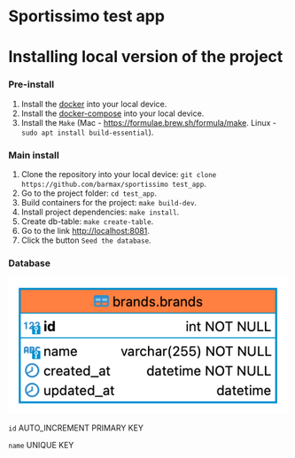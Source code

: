 # Sportissimo test app

Installing local version of the project
==================================

### Pre-install ###
1. Install the [docker](https://docs.docker.com/get-docker/) into your local device.
2. Install the [docker-compose](https://docs.docker.com/compose/install/) into your local device.
3. Install the `Make` (Mac - https://formulae.brew.sh/formula/make. Linux - `sudo apt install build-essential`).

### Main install ###
1. Clone the repository into your local device: `git clone https://github.com/barmax/sportissimo test_app`.
2. Go to the project folder: `cd test_app`.
3. Build containers for the project: `make build-dev`.
4. Install project dependencies: `make install`.
5. Create db-table: `make create-table`.
6. Go to the link [http://localhost:8081](http://localhost:8081).
7. Click the button `Seed the database`.


### Database ###
![ER diagram](brands-er.png)

`id` AUTO_INCREMENT PRIMARY KEY

`name` UNIQUE KEY

